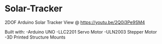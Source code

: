 # Solar-Tracker
2DOF Arduino Solar Tracker
 View @ https://youtu.be/2Q0i3Pe9SM4
 
 Built with:
 -Arduino UNO
 -LLC2201 Servo Motor
 -ULN2003 Stepper Motor
 -3D Printed Structure Mounts
